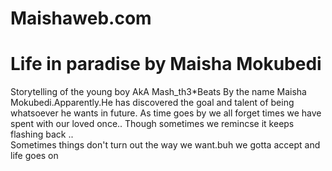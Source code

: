 # Maishaweb.com


# Life in paradise by Maisha Mokubedi
Storytelling of the young boy AkA Mash_th3*Beats 
By the name Maisha Mokubedi.Apparently.He has discovered 
the goal and talent of being whatsoever he wants in future.
As time goes by we all forget times we have spent with our loved once..
Though sometimes we remincse it keeps flashing back ..  
Sometimes things don't turn out the way we want.buh we gotta accept and life goes on
